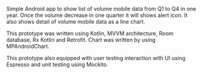 Simple Android app to show list of volume mobile data from Q1 to Q4 in one year. Once the volume decrease in one quarter it will shows alert icon. 
It also shows detail of volume mobile data as a line chart. 

This prototype was written using Kotlin, MVVM architecture, Room database, Rx Kotlin and Retrofit. 
Chart was written by using MPAndroidChart.

This prototype also equipped with user testing interaction with UI using Espresso and unit testing using Mockito. 
